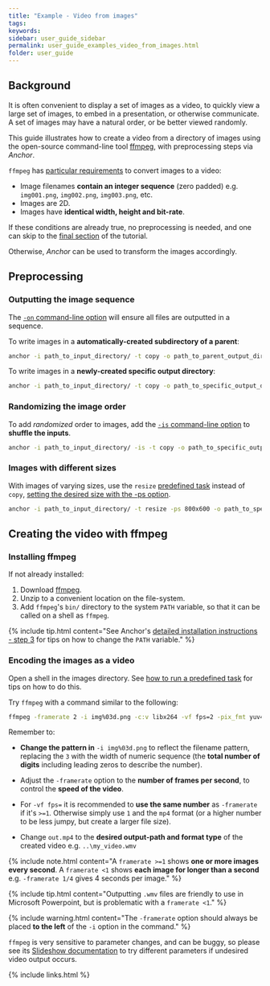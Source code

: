 ```yaml
---
title: "Example - Video from images"
tags:
keywords:
sidebar: user_guide_sidebar
permalink: user_guide_examples_video_from_images.html
folder: user_guide
---
```


## Background

It is often convenient to display a set of images as a video, to quickly view a large set of images, to embed in a presentation, or otherwise communicate. A set of images may have a natural order, or be better viewed randomly.

This guide illustrates how to create a video from a directory of images using the open-source command-line tool [ffmpeg](https://www.ffmpeg.org/), with preprocessing steps via *Anchor*.

`ffmpeg` has [particular requirements](https://trac.ffmpeg.org/wiki/Slideshow) to convert images to a video:

- Image filenames **contain an integer sequence** (zero padded) e.g. `img001.png`, `img002.png`, `img003.png`, etc. 
- Images are 2D.
- Images have **identical width, height and bit-rate**.

If these conditions are already true, no preprocessing is needed, and one can skip to the [final section](/user_guide_examples_video_from_images.html#creating-the-video-with-ffmpeg) of the tutorial.

Otherwise, *Anchor* can be used to transform the images accordingly.

## Preprocessing

### Outputting the image sequence

The [`-on` command-line option](/user_guide_examples_converting_manipulating_images.html#writing-outputs-as-a-sequence) will ensure all files are outputted in a sequence.

To write images in a **automatically-created subdirectory of a parent**:

```bash
anchor -i path_to_input_directory/ -t copy -o path_to_parent_output_directory/ -on
```

To write images in a **newly-created specific output directory**:

```bash
anchor -i path_to_input_directory/ -t copy -o path_to_specific_output_directory/ -on -oo
```

### Randomizing the image order

To add *randomized* order to images, add the [`-is` command-line option](/user_guide_command_line.html#input-options) to **shuffle the inputs**.

```bash
anchor -i path_to_input_directory/ -is -t copy -o path_to_specific_output_directory/ -on -oo
```

### Images with different sizes

With images of varying sizes, use the `resize` [predefined task](/user_guide_predefined_tasks.html) instead of `copy`, [setting the desired size with the -ps option](/user_guide_examples_converting_manipulating_images.html#resizing-images).

```bash
anchor -i path_to_input_directory/ -t resize -ps 800x600 -o path_to_specific_output_directory/ -on -oo
```

## Creating the video with ffmpeg

### Installing ffmpeg

If not already installed:

1. Download [ffmpeg](https://www.ffmpeg.org/).
2. Unzip to a convenient location on the file-system.
3. Add `ffmpeg`'s `bin/` directory to the system `PATH` variable, so that it can be called on a shell as `ffmpeg`.

{% include tip.html content="See Anchor's [detailed installation instructions - step 3](/installation_detailed.html#3-set-up-environment-variables) for tips on how to change the `PATH` variable." %}


### Encoding the images as a video

Open a shell in the images directory. See [how to run a predefined task](/user_guide_predefined_tasks.html#how-to-run-a-predefined-task) for tips on how to do this.

Try `ffmpeg` with a command similar to the following:

```bash
ffmpeg -framerate 2 -i img%03d.png -c:v libx264 -vf fps=2 -pix_fmt yuv420p out.mp4
```

Remember to:

- **Change the pattern in** `-i img%03d.png` to reflect the filename pattern, replacing the `3` with the width of numeric sequence (the **total number of digits** including leading zeros to describe the number). 

- Adjust the `-framerate` option to the **number of frames per second**, to control the **speed of the video**.

- For `-vf fps=` it is recommended to **use the same number** as `-framerate` if it's `>=1`. Otherwise simply use `1` and the `mp4` format (or a higher number to be less jumpy, but create a larger file size).

- Change `out.mp4` to the **desired output-path and format type** of the created video e.g. `..\my_video.wmv` 

{% include note.html content="A `framerate >=1` shows **one or more images every second**. A `framerate <1` shows **each image for longer than a second** e.g. `-framerate 1/4` gives 4 seconds per image." %}

{% include tip.html content="Outputting `.wmv` files are friendly to use in Microsoft Powerpoint, but is problematic with a `framerate <1`." %}

{% include warning.html content="The `-framerate` option should always be placed **to the left** of the `-i` option in the command." %}

`ffmpeg` is very sensitive to parameter changes, and can be buggy, so please see its [Slideshow documentation](https://trac.ffmpeg.org/wiki/Slideshow) to try different parameters if undesired video output occurs.

{% include links.html %}